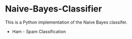 # Naive-Bayes-Classifier<br>
This is a Python implementation of the Naive Bayes classifer. <br>

- Ham - Spam Classification


